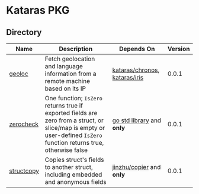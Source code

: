 # Kataras PKG

## Directory

| Name | Description | Depends On | Version  | 
|---|---|---|---|
| [geoloc](geoloc) | Fetch geolocation and language information from a remote machine based on its IP | [kataras/chronos](https://github.com/kataras/chronos), [kataras/iris](https://github.com/kataras/iris) | 0.0.1 |
| [zerocheck](zerocheck) | One function; `IsZero` returns true if exported fields are zero from a struct, or slice/map is empty or user-defined `IsZero` function returns true, otherwise false | [go std library](https://golang.org/pkg/) and **only**  | 0.0.1 |
| [structcopy](structcopy) | Copies struct's fields to another struct, including embedded and anonymous fields | [jinzhu/copier](https://github.com/jinzhu/copier) and **only** | 0.0.1 |